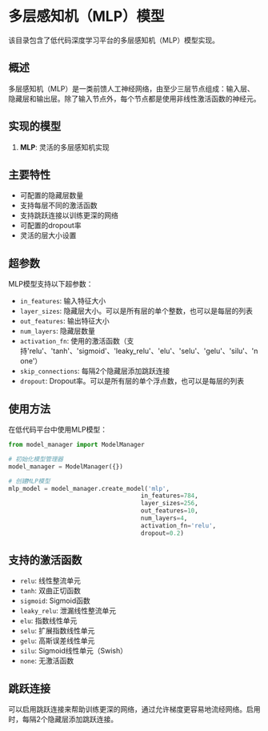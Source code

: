 # 多层感知机（MLP）模型

该目录包含了低代码深度学习平台的多层感知机（MLP）模型实现。

## 概述

多层感知机（MLP）是一类前馈人工神经网络，由至少三层节点组成：输入层、隐藏层和输出层。除了输入节点外，每个节点都是使用非线性激活函数的神经元。

## 实现的模型

1. **MLP**: 灵活的多层感知机实现

## 主要特性

- 可配置的隐藏层数量
- 支持每层不同的激活函数
- 支持跳跃连接以训练更深的网络
- 可配置的dropout率
- 灵活的层大小设置

## 超参数

MLP模型支持以下超参数：

- `in_features`: 输入特征大小
- `layer_sizes`: 隐藏层大小。可以是所有层的单个整数，也可以是每层的列表
- `out_features`: 输出特征大小
- `num_layers`: 隐藏层数量
- `activation_fn`: 使用的激活函数（支持'relu'、'tanh'、'sigmoid'、'leaky_relu'、'elu'、'selu'、'gelu'、'silu'、'none'）
- `skip_connections`: 每隔2个隐藏层添加跳跃连接
- `dropout`: Dropout率。可以是所有层的单个浮点数，也可以是每层的列表

## 使用方法

在低代码平台中使用MLP模型：

```python
from model_manager import ModelManager

# 初始化模型管理器
model_manager = ModelManager({})

# 创建MLP模型
mlp_model = model_manager.create_model('mlp', 
                                     in_features=784,
                                     layer_sizes=256,
                                     out_features=10,
                                     num_layers=4,
                                     activation_fn='relu',
                                     dropout=0.2)
```

## 支持的激活函数

- `relu`: 线性整流单元
- `tanh`: 双曲正切函数
- `sigmoid`: Sigmoid函数
- `leaky_relu`: 泄漏线性整流单元
- `elu`: 指数线性单元
- `selu`: 扩展指数线性单元
- `gelu`: 高斯误差线性单元
- `silu`: Sigmoid线性单元（Swish）
- `none`: 无激活函数

## 跳跃连接

可以启用跳跃连接来帮助训练更深的网络，通过允许梯度更容易地流经网络。启用时，每隔2个隐藏层添加跳跃连接。